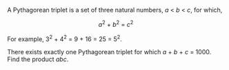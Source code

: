 <p>A Pythagorean triplet is a set of three natural numbers, <var>a</var> &lt; <var>b</var> &lt; <var>c</var>, for which,</p>
<div style="text-align:center;"> <var>a</var><sup>2</sup> + <var>b</var><sup>2</sup> = <var>c</var><sup>2</sup></div>
<p>For example, 3<sup>2</sup> + 4<sup>2</sup> = 9 + 16 = 25 = 5<sup>2</sup>.</p>
<p>There exists exactly one Pythagorean triplet for which <var>a</var> + <var>b</var> + <var>c</var> = 1000.<br />Find the product <var>abc</var>.</p>

